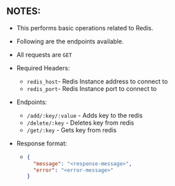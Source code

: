 ## NOTES:

- This performs basic operations related to Redis.
- Following are the endpoints available. 
- All requests are `GET`

- Required Headers:
  - `redis_host`- Redis Instance address to connect to
  - `redis_port`- Redis Instance port to connect to
  
- Endpoints:
  - `/add/:key/:value` - Adds key to the redis
  - `/delete/:key` - Deletes key from redis
  - `/get/:key` - Gets key from redis
  
- Response format:
  - ```json
    {
      "message": "<response-message>",
      "error": "<error-message>"
    }
    ```